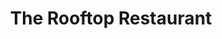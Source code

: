---
title: "The Rooftop Restaurant"
address: "The Ballybunion Golf Hotel, Main Street, Ballybunion, Co. Kerry"
tel: "+353 (0)68 27 111"
county: "Kerry"
category: "Irish Restaurants"
type: "Content"
lat: "52.51132583618164"
lng: "-9.672340393066406"
---
